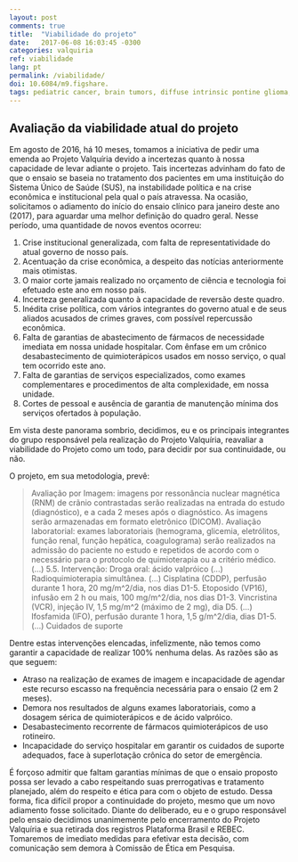 ```yaml
---
layout: post
comments: true
title:  "Viabilidade do projeto"
date:   2017-06-08 16:03:45 -0300
categories: valquiria
ref: viabilidade
lang: pt
permalink: /viabilidade/
doi: 10.6084/m9.figshare.
tags: pediatric cancer, brain tumors, diffuse intrinsic pontine glioma, clinical trial, project valkyrie
---
```


## Avaliação da viabilidade atual do projeto

Em agosto de 2016, há 10 meses, tomamos a iniciativa de pedir uma emenda ao Projeto Valquíria devido a incertezas quanto à nossa capacidade de levar adiante o projeto. Tais incertezas advinham do fato de que o ensaio se baseia no tratamento dos pacientes em uma instituição do Sistema Único de Saúde (SUS), na instabilidade política e na crise econômica e institucional pela qual o país atravessa. Na ocasião, solicitamos o adiamento do início do ensaio clínico para janeiro deste ano (2017), para aguardar uma melhor definição do quadro geral. Nesse período, uma quantidade de novos eventos ocorreu:


1. Crise institucional generalizada, com falta de representatividade do atual governo de nosso país.
2. Acentuação da crise econômica, a despeito das notícias anteriormente mais otimistas.
3. O maior corte jamais realizado no orçamento de ciência e tecnologia foi efetuado este ano em nosso país.
4. Incerteza generalizada quanto à capacidade de reversão deste quadro.
5. Inédita crise política, com vários integrantes do governo atual e de seus aliados acusados de crimes graves, com possível repercussão econômica.
6. Falta de garantias de abastecimento de fármacos de necessidade imediata em nossa unidade hospitalar. Com ênfase em um crônico desabastecimento de quimioterápicos usados em nosso serviço, o qual tem ocorrido este ano.
7. Falta de garantias de serviços especializados, como exames complementares e procedimentos de alta complexidade, em nossa unidade.
8. Cortes de pessoal e ausência de garantia de manutenção mínima dos serviços ofertados à população.

Em vista deste panorama sombrio, decidimos, eu e os principais integrantes do grupo responsável pela realização do Projeto Valquíria, reavaliar a viabilidade do Projeto como um todo, para decidir por sua continuidade, ou não.

O projeto, em sua metodologia, prevê:

> Avaliação por Imagem: imagens por ressonância nuclear magnética (RNM) de crãnio contrastadas serão realizadas na entrada do estudo (diagnóstico), e a cada 2 meses após o diagnóstico. As imagens serão armazenadas em formato eletrônico (DICOM).
> Avaliação laboratorial: exames laboratoriais (hemograma, glicemia, eletrólitos, função renal, função hepática, coagulograma) serão realizados na admissão do paciente no estudo e repetidos de acordo com o necessário para o protocolo de quimioterapia ou a critério médico.
(...)
> 5.5. Intervenção:
	Droga oral: ácido valpróico (...)
	Radioquimioterapia simultânea.
	(...)
	Cisplatina (CDDP), perfusão durante 1 hora, 20 mg/m^2/dia, nos dias D1-5.
	Etoposido (VP16), infusão em 2 h ou mais, 100 mg/m^2/dia, nos dias D1-3.
	Vincristina (VCR), injeção IV, 1,5 mg/m^2 (máximo de 2 mg), dia D5.
	(...)
	Ifosfamida (IFO), perfusão durante 1 hora, 1,5 g/m^2/dia, dias D1-5.
	(...)
	Cuidados de suporte

Dentre estas intervenções elencadas, infelizmente, não temos como garantir a capacidade de realizar 100% nenhuma delas. As razões são as que seguem:

- Atraso na realização de exames de imagem e incapacidade de agendar este recurso escasso na frequência necessária para o ensaio (2 em 2 meses).
- Demora nos resultados de alguns exames laboratoriais, como a dosagem sérica de quimioterápicos e de ácido valpróico.
- Desabastecimento recorrente de fármacos quimioterápicos de uso rotineiro.
- Incapacidade do serviço hospitalar em garantir os cuidados de suporte adequados, face à superlotação crônica do setor de emergência.

É forçoso admitir que faltam garantias mínimas de que o ensaio proposto possa ser levado a cabo respeitando suas prerrogativas e tratamento planejado, além do respeito e ética para com o objeto de estudo. Dessa forma, fica difícil propor a continuidade do projeto, mesmo que um novo adiamento fosse solicitado. Diante do deliberado, eu  e o grupo responsável pelo ensaio decidimos unanimemente pelo encerramento do Projeto Valquíria e sua retirada dos registros Plataforma Brasil e REBEC. Tomaremos de imediato medidas para efetivar esta decisão, com comunicação sem demora à Comissão de Ética em Pesquisa.
